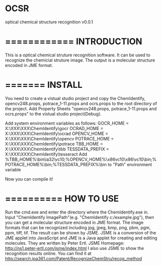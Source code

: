 OCSR
====

optical chemical structure recognition
v0.0.1

============
INTRODUCTION
============
This is a optical chemical struture recognition software. It can be used to recognize the chemicial struture image. The output is a molecular structure encoded in JME format.


=======
INSTALL
=======
You need to create a vistual studio project and copy the ChemIdentify, opencv248.props, potrace_1-11.props and ocrs.props to the root directory of the project. Add Property Sheets "opencv248.props, potrace_1-11.props and ocrs.props" to the vistual studio project(Debug).

Add system environment variables as follows:
GOCR_HOME = X:\XXX\XXX\ChemIdentify\gocr
OCRAD_HOME = X:\XXX\XXX\ChemIdentify\ocrad
OPENCV_HOME = X:\XXX\XXX\ChemIdentify\opencv
POTRACE_HOME = X:\XXX\XXX\ChemIdentify\potrace
TBB_HOME = X:\XXX\XXX\ChemIdentify\tbb
TESSDATA_PREFIX = X:\XXX\XXX\ChemIdentify\tesseract
Add %TBB_HOME%\bin\ia32\vc10;%OPENCV_HOME%\x86vc10\x86\vc10\bin;%POTRACE_HOME%\bin;%TESSDATA_PREFIX%\bin to "Path" environment variable

Now you can compile it!


==========
HOW TO USE
==========
Run the cmd.exe and enter the directory where the ChemIdentify.exe in. Input "ChemIdentify ImagePath"(e.g. "ChemIdentify c:/example.jpg"), then you can get a molecular structure encoded in JME format. The image formats that can be recognized including jpg, jpeg, bmp, png, pbm, pgm, ppm, tiff, tif. The result can be shown by JSME. JSME is a conversion of the JME applet into JavaScript and JME is a Java applet for creating and editing molecules. They are written by Peter Ertl.
JSME Homepage: http://ns1.peter-ertl.com/jsme/index.html
I also use JSME to show the recognition results online. You can find it at http://search.ipa361.com/Patent/RecognizeChemStru/recog_method